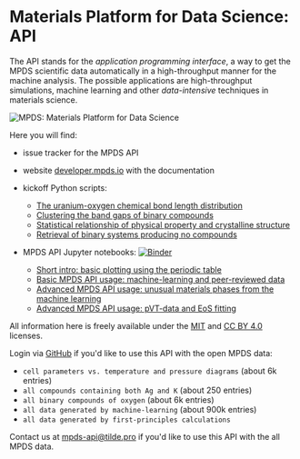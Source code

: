 Materials Platform for Data Science: API
==========

The API stands for the *application programming interface*, a way to get the MPDS scientific data automatically in a high-throughput manner for the machine analysis. The possible applications are high-throughput simulations, machine learning and other *data-intensive* techniques in materials science.

![MPDS: Materials Platform for Data Science](https://raw.githubusercontent.com/mpds-io/mpds-api/gh-pages/figures/materials_platform_for_data_science.png "MPDS: Materials Platform for Data Science")

Here you will find:

- issue tracker for the MPDS API
- website [developer.mpds.io](https://developer.mpds.io) with the documentation
- kickoff Python scripts:

    - [The uranium-oxygen chemical bond length distribution](https://github.com/mpds-io/mpds-api/blob/gh-pages/kickoff/miner_bondlength.py)
    - [Clustering the band gaps of binary compounds](https://github.com/mpds-io/mpds-api/blob/gh-pages/kickoff/miner_bgkmeans.py)
    - [Statistical relationship of physical property and crystalline structure](https://github.com/mpds-io/mpds-api/blob/gh-pages/kickoff/miner_propstruct.py)
    - [Retrieval of binary systems producing no compounds](https://github.com/mpds-io/mpds-api/blob/gh-pages/kickoff/miner_nonformers.py)

- MPDS API Jupyter notebooks: [![Binder](https://mybinder.org/badge.svg)](https://mybinder.org/v2/gh/mpds-io/mpds-api/gh-pages?filepath=notebooks)

    - [Short intro: basic plotting using the periodic table](https://github.com/mpds-io/mpds-api/blob/gh-pages/notebooks/1_plot_pn_vs_eneg.ipynb)
    - [Basic MPDS API usage: machine-learning and peer-reviewed data](https://github.com/mpds-io/mpds-api/blob/gh-pages/notebooks/2_mpds_basic.ipynb)
    - [Advanced MPDS API usage: unusual materials phases from the machine learning](https://github.com/mpds-io/mpds-api/blob/gh-pages/notebooks/3_mpds_ml_scan.ipynb)
    - [Advanced MPDS API usage: pVT-data and EoS fitting](https://github.com/mpds-io/mpds-api/blob/gh-pages/notebooks/4_eos_fit.ipynb)

All information here is freely available under the [MIT](https://en.wikipedia.org/wiki/MIT_License) and [CC BY 4.0](https://creativecommons.org/licenses/by/4.0) licenses.

Login via [GitHub](https://mpds.io/github_oauth.html) if you'd like to use this API with the open MPDS data:

- `cell parameters vs. temperature and pressure diagrams` (about 6k entries)
- `all compounds containing both Ag and K` (about 250 entries)
- `all binary compounds of oxygen` (about 6k entries)
- `all data generated by machine-learning` (about 900k entries)
- `all data generated by first-principles calculations`

Contact us at <mpds-api@tilde.pro> if you'd like to use this API with the all MPDS data.
